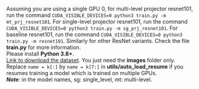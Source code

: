 Assuming you are using a single GPU 0, for multi-level projector resnet101, run the command ``CUDA_VISIBLE_DEVICES=0 python3 train.py -m mt_prj_resnet101``. For single-level projector resnet101, run the command ``CUDA_VISIBLE_DEVICES=0 python3 train.py -m sg_prj_resnet101``. For baseline resnet101, run the command ``CUDA_VISIBLE_DEVICES=0 python3 train.py -m resnet101``. Similarly for other ResNet variants. Check the file **train.py** for more information.  
Please install **Python 3.8+**.  
[Link to download the dataset](https://drive.google.com/drive/folders/1svFSy2Da3cVMvekBwe13mzyx38XZ9xWo). You just need the **images** folder only.  
Replace ``name = k[:]`` by ``name = k[7:]`` in **utils/auto_load_resume** if you resumes training a model which is trained on multiple GPUs.  
***Note***: in the model names, sg: single_level, mt: multi-level.
